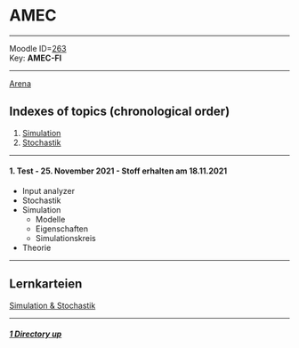 # AMEC

----

Moodle ID=[263](https://moodle2.htlinn.ac.at/course/view.php?id=263) <br/>
Key: **AMEC-FI**

----

[Arena](./ARENA.md)

Indexes of topics (chronological order)
-------------------------------------

1. [Simulation](./Simulation.md) 
2. [Stochastik](./Stochastik.md)

----


#### **1. Test - 25. November 2021 - Stoff erhalten am 18.11.2021**
   - Input analyzer
   - Stochastik
   - Simulation
      - Modelle
	  - Eigenschaften
	  - Simulationskreis
   - Theorie

----

Lernkarteien
----

[Simulation & Stochastik](https://www.remnote.com/a/stoff-1-test/619e707b69ea2700168298fe)

----

##### [1 Directory up](./../)
